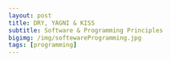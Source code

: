```yaml
---
layout: post
title: DRY, YAGNI & KISS
subtitle: Software & Programming Principles
bigimg: /img/softewareProgramming.jpg
tags: [programming]
---
```




